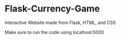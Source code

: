 # Flask-Currency-Game
Interactive Website made from Flask, HTML, and CSS

Make sure to run the code using localhost:5000
